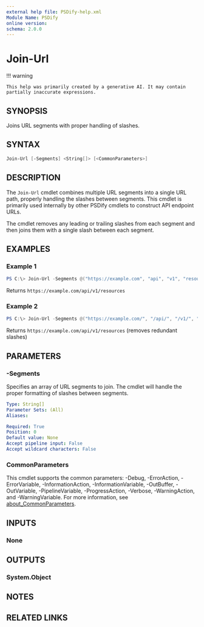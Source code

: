 ```yaml
---
external help file: PSDify-help.xml
Module Name: PSDify
online version:
schema: 2.0.0
---
```


# Join-Url

!!! warning

    This help was primarily created by a generative AI. It may contain partially inaccurate expressions.

## SYNOPSIS

Joins URL segments with proper handling of slashes.

## SYNTAX

```powershell
Join-Url [-Segments] <String[]> [<CommonParameters>]
```

## DESCRIPTION

The `Join-Url` cmdlet combines multiple URL segments into a single URL path, properly handling the slashes between segments. This cmdlet is primarily used internally by other PSDify cmdlets to construct API endpoint URLs.

The cmdlet removes any leading or trailing slashes from each segment and then joins them with a single slash between each segment.

## EXAMPLES

### Example 1

```powershell
PS C:\> Join-Url -Segments @("https://example.com", "api", "v1", "resources")
```

Returns `https://example.com/api/v1/resources`

### Example 2

```powershell
PS C:\> Join-Url -Segments @("https://example.com/", "/api/", "/v1/", "/resources")
```

Returns `https://example.com/api/v1/resources` (removes redundant slashes)

## PARAMETERS

### -Segments

Specifies an array of URL segments to join. The cmdlet will handle the proper formatting of slashes between segments.

```yaml
Type: String[]
Parameter Sets: (All)
Aliases:

Required: True
Position: 0
Default value: None
Accept pipeline input: False
Accept wildcard characters: False
```

### CommonParameters

This cmdlet supports the common parameters: -Debug, -ErrorAction, -ErrorVariable, -InformationAction, -InformationVariable, -OutBuffer, -OutVariable, -PipelineVariable, -ProgressAction, -Verbose, -WarningAction, and -WarningVariable. For more information, see [about_CommonParameters](http://go.microsoft.com/fwlink/?LinkID=113216).

## INPUTS

### None

## OUTPUTS

### System.Object

## NOTES

## RELATED LINKS
